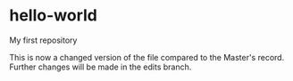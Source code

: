 # hello-world
My first repository

This is now a changed version of the file compared to the Master's record.
Further changes will be made in the edits branch.
